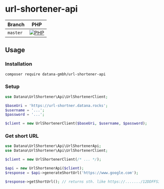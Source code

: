 # url-shortener-api

| Branch    | PHP                                         |
|-----------|---------------------------------------------|
| `master`  | [![PHP][build-status-master-php]][actions]  |

## Usage

### Installation

```bash
composer require datana-gmbh/url-shortener-api
```

### Setup
```php
use Datana\UrlShortener\Api\UrlShortenerClient;

$baseUri = 'https://url-shortner.datana.rocks';
$username = '...';
$password = '...';

$client = new UrlShortenerClient($baseUri, $username, $password);
```

### Get short URL

```php
use Datana\UrlShortener\Api\UrlShortenerApi;
use Datana\UrlShortener\Api\UrlShortenerClient;

$client = new UrlShortenerClient(/* ... */);

$api = new UrlShortenerApi($client);
$response = $api->generateShortUrl('https://www.google.com');

$response->getShortUrl(); // returns sth. like https://......./12DDFFS3
```

[build-status-master-php]: https://github.com/datana-gmbh/url-shortener-api/workflows/PHP/badge.svg?branch=master
[coverage-status-master]: https://codecov.io/gh/datana-gmbh/url-shortener-api/branch/master/graph/badge.svg

[actions]: https://github.com/datana-gmbh/url-shortener-api/actions
